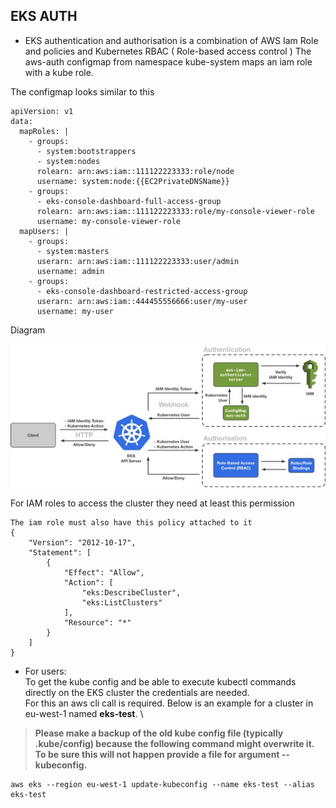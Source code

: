 ## EKS AUTH

* EKS authentication and authorisation is a combination of AWS Iam Role and policies and Kubernetes RBAC ( Role-based access control ) 
The aws-auth configmap from namespace kube-system maps an iam role with a kube role.

The configmap looks similar to this
```
apiVersion: v1
data:
  mapRoles: |
    - groups:
      - system:bootstrappers
      - system:nodes
      rolearn: arn:aws:iam::111122223333:role/node
      username: system:node:{{EC2PrivateDNSName}}
    - groups:
      - eks-console-dashboard-full-access-group
      rolearn: arn:aws:iam::111122223333:role/my-console-viewer-role
      username: my-console-viewer-role
  mapUsers: |
    - groups:
      - system:masters
      userarn: arn:aws:iam::111122223333:user/admin
      username: admin
    - groups:
      - eks-console-dashboard-restricted-access-group      
      userarn: arn:aws:iam::444455556666:user/my-user
      username: my-user
```

Diagram 

![alt text](images/eks-auth.jpg)

For IAM roles to access the cluster they need at least this permission
```
The iam role must also have this policy attached to it
{
    "Version": "2012-10-17",
    "Statement": [
        {
            "Effect": "Allow",
            "Action": [
                "eks:DescribeCluster",
                "eks:ListClusters"
            ],
            "Resource": "*"
        }
    ]
}
```

* For users: \
To get the kube config and be able to execute kubectl commands directly on the EKS cluster the credentials are needed. \
For this an aws cli call is required. Below is an example for a cluster in eu-west-1 named **eks-test**. \

> **Please make a backup of the old kube config file (typically .kube/config) because the following command might overwrite it. To be sure this will not happen provide a file for argument --kubeconfig.**

```
aws eks --region eu-west-1 update-kubeconfig --name eks-test --alias eks-test
```